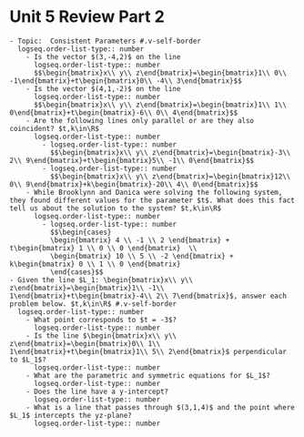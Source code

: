 # Unit 5 Review Part 2
	- Topic:  Consistent Parameters #.v-self-border
	  logseq.order-list-type:: number
		- Is the vector $(3,-4,2)$ on the line
		  logseq.order-list-type:: number
		  $$\begin{bmatrix}x\\ y\\ z\end{bmatrix}=\begin{bmatrix}1\\ 0\\ -1\end{bmatrix}+t\begin{bmatrix}0\\ -4\\ 3\end{bmatrix}$$
		- Is the vector $(4,1,-2)$ on the line
		  logseq.order-list-type:: number
		  $$\begin{bmatrix}x\\ y\\ z\end{bmatrix}=\begin{bmatrix}1\\ 1\\ 0\end{bmatrix}+t\begin{bmatrix}-6\\ 0\\ 4\end{bmatrix}$$
		- Are the following lines only parallel or are they also coincident? $t,k\in\R$
		  logseq.order-list-type:: number
			- logseq.order-list-type:: number
			  $$\begin{bmatrix}x\\ y\\ z\end{bmatrix}=\begin{bmatrix}-3\\ 2\\ 9\end{bmatrix}+t\begin{bmatrix}5\\ -1\\ 0\end{bmatrix}$$
			- logseq.order-list-type:: number
			  $$\begin{bmatrix}x\\ y\\ z\end{bmatrix}=\begin{bmatrix}12\\ 0\\ 9\end{bmatrix}+k\begin{bmatrix}-20\\ 4\\ 0\end{bmatrix}$$
		- While Brooklynn and Danica were solving the following system, they found different values for the parameter $t$. What does this fact tell us about the solution to the system? $t,k\in\R$
		  logseq.order-list-type:: number
			- logseq.order-list-type:: number
			  $$\begin{cases}
			  \begin{bmatrix} 4 \\ -1 \\ 2 \end{bmatrix} + t\begin{bmatrix} 1 \\ 0 \\ 0 \end{bmatrix}  \\
			  \begin{bmatrix} 10 \\ 5 \\ -2 \end{bmatrix} + k\begin{bmatrix} 0 \\ 1 \\ 0 \end{bmatrix}  
			  \end{cases}$$
	- Given the line $L_1: \begin{bmatrix}x\\ y\\ z\end{bmatrix}=\begin{bmatrix}1\\ -1\\ 1\end{bmatrix}+t\begin{bmatrix}-4\\ 2\\ 7\end{bmatrix}$, answer each problem below. $t,k\in\R$ #.v-self-border
	  logseq.order-list-type:: number
		- What point corresponds to $t = -3$?
		  logseq.order-list-type:: number
		- Is the line $\begin{bmatrix}x\\ y\\ z\end{bmatrix}=\begin{bmatrix}0\\ 1\\ 1\end{bmatrix}+t\begin{bmatrix}1\\ 5\\ 2\end{bmatrix}$ perpendicular to $L_1$?
		  logseq.order-list-type:: number
		- What are the parametric and symmetric equations for $L_1$?
		  logseq.order-list-type:: number
		- Does the line have a y-intercept?
		  logseq.order-list-type:: number
		- What is a line that passes through $(3,1,4)$ and the point where $L_1$ intercepts the yz-plane?
		  logseq.order-list-type:: number